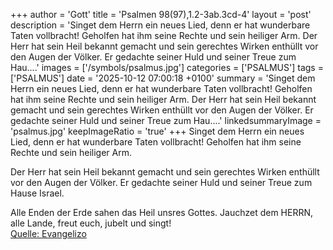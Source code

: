 +++
author = 'Gott'
title = 'Psalmen 98(97),1.2-3ab.3cd-4'
layout = 'post'
description = 'Singet dem Herrn ein neues Lied, denn er hat wunderbare Taten vollbracht! Geholfen hat ihm seine Rechte und sein heiliger Arm.  Der Herr hat sein Heil bekannt gemacht und sein gerechtes Wirken enthüllt vor den Augen der Völker. Er gedachte seiner Huld und seiner Treue zum Hau....'
images = ['/symbols/psalmus.jpg']
categories = ['PSALMUS']
tags = ['PSALMUS']
date = '2025-10-12 07:00:18 +0100'
summary = 'Singet dem Herrn ein neues Lied, denn er hat wunderbare Taten vollbracht! Geholfen hat ihm seine Rechte und sein heiliger Arm.  Der Herr hat sein Heil bekannt gemacht und sein gerechtes Wirken enthüllt vor den Augen der Völker. Er gedachte seiner Huld und seiner Treue zum Hau....'
linkedsummaryImage = 'psalmus.jpg'
keepImageRatio = 'true'
+++
Singet dem Herrn ein neues Lied,
denn er hat wunderbare Taten vollbracht!
Geholfen hat ihm seine Rechte
und sein heiliger Arm.

Der Herr hat sein Heil bekannt gemacht
und sein gerechtes Wirken enthüllt vor den Augen der Völker.
Er gedachte seiner Huld
und seiner Treue zum Hause Israel.<!--more-->

Alle Enden der Erde
sahen das Heil unsres Gottes.
Jauchzet dem HERRN, alle Lande, freut euch, jubelt und singt!<br> [Quelle: Evangelizo](https://evangeliumtagfuertag.org/DE/gospel)